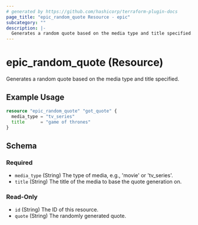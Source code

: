 ```yaml
---
# generated by https://github.com/hashicorp/terraform-plugin-docs
page_title: "epic_random_quote Resource - epic"
subcategory: ""
description: |-
  Generates a random quote based on the media type and title specified.
---
```


# epic_random_quote (Resource)

Generates a random quote based on the media type and title specified.

## Example Usage

```terraform
resource "epic_random_quote" "got_quote" {
  media_type = "tv_series"
  title      = "game of thrones"
}
```

<!-- schema generated by tfplugindocs -->
## Schema

### Required

- `media_type` (String) The type of media, e.g., 'movie' or 'tv_series'.
- `title` (String) The title of the media to base the quote generation on.

### Read-Only

- `id` (String) The ID of this resource.
- `quote` (String) The randomly generated quote.
